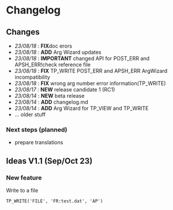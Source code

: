 
# Changelog
## Changes
- *23/08/18* : **FIX**doc erors 
- *23/08/18* : **ADD** Arg Wizard updates
- *23/08/18* : **IMPORTANT** changed API for POST_ERR and APSH_ERR!check reference file
- *23/08/18* : **FIX** TP_WRITE POST_ERR and APSH_ERR ArgWizard incompatibility
- *23/08/18* : **FIX** wrong arg number error information(TP_WRITE)
- *23/08/17* : **NEW** release candidate 1 (RC1)
- *23/08/14* : **NEW** beta release
- *23/08/14* : **ADD** changelog.md
- *23/08/14* : **ADD** Arg Wizard for TP_VIEW and TP_WRITE
- ... older stuff

### Next steps (planned)
-  prepare translations

## Ideas V1.1 (Sep/Oct 23)

### New feature
Write to a file

    TP_WRITE('FILE', 'FR:test.dat', 'AP')
